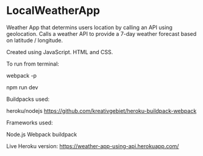# LocalWeatherApp

Weather App that determins users location by calling an API using geolocation. Calls a weather API to provide a 7-day weather forecast based on latitude / longitude.

Created using JavaScript. HTML and CSS.

To run from terminal:

webpack -p

npm run dev

Buildpacks used:

heroku/nodejs https://github.com/kreativgebiet/heroku-buildpack-webpack

Frameworks used:

Node.js Webpack buildpack

Live Heroku version: https://weather-app-using-api.herokuapp.com/
